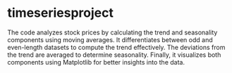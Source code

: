 # timeseriesproject

The code analyzes stock prices by calculating the trend and seasonality components using moving averages. It differentiates between odd and even-length datasets to compute the trend effectively. The deviations from the trend are averaged to determine seasonality. Finally, it visualizes both components using Matplotlib for better insights into the data.
